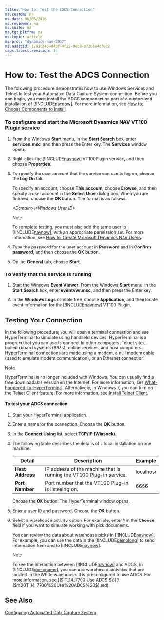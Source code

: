 ```yaml
---
title: "How to: Test the ADCS Connection"
ms.custom: na
ms.date: 06/05/2016
ms.reviewer: na
ms.suite: na
ms.tgt_pltfrm: na
ms.topic: article
ms-prod: "dynamics-nav-2017"
ms.assetid: 1791c245-d4bf-4f22-9eb8-8726ee4df6c2
caps.latest.revision: 14
---
```

# How to: Test the ADCS Connection
The following procedure demonstrates how to use Windows Services and Telnet to test your Automated Data Capture System connection. Before you can begin, you must install the ADCS component as part of a customized installation of [!INCLUDE[navnow](includes/navnow_md.md)]. For more information, see [How to: Choose Components to Install](How-to--Choose%20Components%20to%20Install.md).  
  
### To configure and start the Microsoft Dynamics NAV VT100 Plugin service  
  
1.  From the Windows **Start** menu, in the **Start Search** box, enter **services.msc**, and then press the Enter key. The **Services** window opens.  
  
2.  Right-click the [!INCLUDE[navnow](includes/navnow_md.md)] VT100Plugin service, and then choose **Properties**.  
  
3.  To specify the user account that the service can use to log on, choose the **Log On** tab.  
  
     To specify an account, choose **This account**, choose **Browse**, and then specify a user account in the **Select User** dialog box. When you are finished, choose the **OK** button. The format is as follows:  
  
     *\<Domain>\\\<Windows User ID>*  
  
    > [!NOTE]  
    >  To complete testing, you must also add the same user to [!INCLUDE[navnow](includes/navnow_md.md)], with an appropriate permission set. For more information, see [How to: Create Microsoft Dynamics NAV Users](How-to--Create%20Microsoft%20Dynamics%20NAV%20Users.md).  
  
4.  Type the password for the user account in **Password** and in **Confirm password**, and then choose the **OK** button.  
  
5.  On the **General** tab, choose **Start**.  
  
### To verify that the service is running  
  
1.  Start the Windows **Event Viewer**. From the Windows **Start** menu, in the **Start Search** box, enter **eventvwr.msc**, and then press the Enter key.  
  
2.  In the **Windows Logs** console tree, choose **Application**, and then locate event information for the [!INCLUDE[navnow](includes/navnow_md.md)] VT100 Plugin.  
  
## Testing Your Connection  
 In the following procedure, you will open a terminal connection and use HyperTerminal to simulate using handheld devices. HyperTerminal is a program that you can use to connect to other computers, Telnet sites, bulletin board systems \(BBSs\), online services, and host computers. HyperTerminal connections are made using a modem, a null modem cable \(used to emulate modem communication\), or an Ethernet connection.  
  
> [!NOTE]  
>  HyperTerminal is no longer included with Windows. You can usually find a free downloadable version on the Internet. For more information, see [What-happened-to-HyperTerminal](http://go.microsoft.com/fwlink/?LinkId=222571). Alternatively, in Windows 7, you can turn on the Telnet Client feature. For more information, see [Install Telnet Client](http://go.microsoft.com/fwlink/?LinkId=248471).  
  
#### To test your ADCS connection  
  
1.  Start your HyperTerminal application.  
  
2.  Enter a name for the connection. Choose the **OK** button.  
  
3.  In the **Connect Using** list, select **TCP/IP \(Winsock\)**.  
  
4.  The following table describes the details of a local installation on one machine.  
  
    |Detail|Description|Example|  
    |------------|-----------------|-------------|  
    |**Host Address**|IP address of the machine that is running the VT100 Plug-in service.|localhost|  
    |**Port Number**|Port number that the VT100 Plug-in is listening on.|6666|  
  
     Choose the **OK** button. The HyperTerminal window opens.  
  
5.  Enter a user ID and password. Choose the **OK** button.  
  
6.  Select a warehouse activity option. For example, enter **1** in the **Choose** field if you want to simulate working with pick documents.  
  
     You can review the data about warehouse picks in [!INCLUDE[navnow](includes/navnow_md.md)]. For example, you can use the data in the [!INCLUDE[demolong](includes/demolong_md.md)] to send information from and to [!INCLUDE[navnow](includes/navnow_md.md)].  
  
    > [!NOTE]  
    >  To see the interaction between [!INCLUDE[navnow](includes/navnow_md.md)] and ADCS, in [!INCLUDE[demoname](includes/demoname_md.md)], you can use warehouse activities that are located in the White warehouse. It is preconfigured to use ADCS. For more information, see [\($ T\_14\_7700 Use ADCS $\)](\($%20T_14_7700%20Use%20ADCS%20$\).md).  
  
## See Also  
 [Configuring Automated Data Capture System](Configuring-Automated-Data-Capture-System.md)